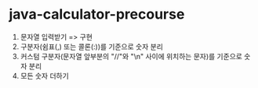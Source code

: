 # java-calculator-precourse
1. 문자열 입력받기 => 구현
2. 구분자(쉼표(,) 또는 콜론(:))를 기준으로 숫자 분리
3. 커스텀 구분자(문자열 앞부분의 "//"와 "\n" 사이에 위치하는 문자)를 기준으로 숫자 분리
4. 모든 숫자 더하기
